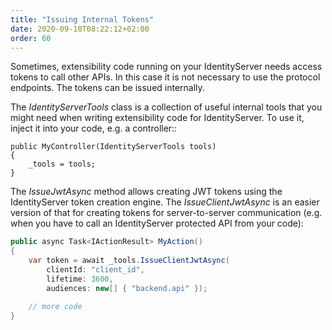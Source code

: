```yaml
---
title: "Issuing Internal Tokens"
date: 2020-09-10T08:22:12+02:00
order: 60
---
```


Sometimes, extensibility code running on your IdentityServer needs access tokens to call other APIs. In this case it is not necessary to use the protocol endpoints. The tokens can be issued internally.

The *IdentityServerTools* class is a collection of useful internal tools that you might need when writing extensibility code
for IdentityServer. To use it, inject it into your code, e.g. a controller::

    public MyController(IdentityServerTools tools)
    {
        _tools = tools;
    }

The *IssueJwtAsync* method allows creating JWT tokens using the IdentityServer token creation engine. The *IssueClientJwtAsync* is an easier
version of that for creating tokens for server-to-server communication (e.g. when you have to call an IdentityServer protected API from your code):

```cs
public async Task<IActionResult> MyAction()
{
    var token = await _tools.IssueClientJwtAsync(
        clientId: "client_id",
        lifetime: 3600,
        audiences: new[] { "backend.api" });

    // more code
}
```